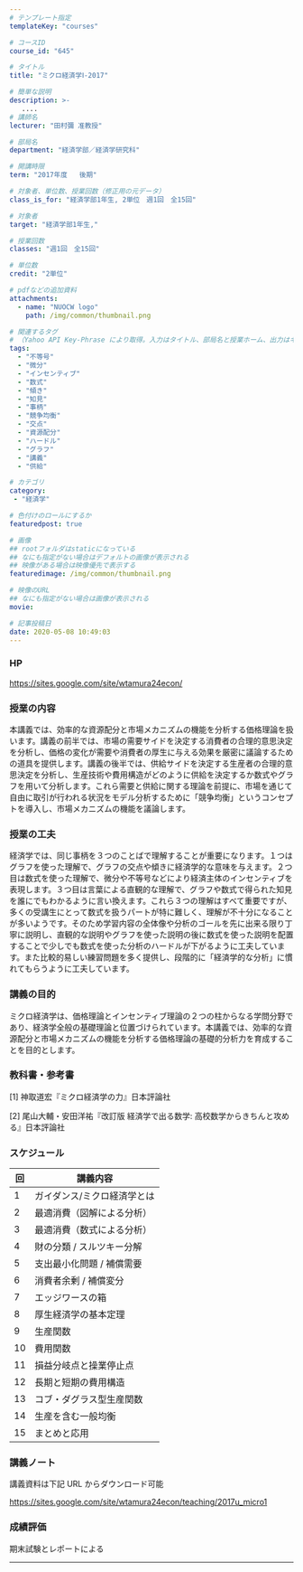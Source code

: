```yaml
---
# テンプレート指定
templateKey: "courses"

# コースID
course_id: "645"

# タイトル
title: "ミクロ経済学Ⅰ-2017"

# 簡単な説明
description: >-
   ....
# 講師名
lecturer: "田村彌 准教授"

# 部局名
department: "経済学部／経済学研究科"

# 開講時限
term: "2017年度	後期"

# 対象者、単位数、授業回数（修正用の元データ）
class_is_for: "経済学部1年生, 2単位　週1回　全15回"

# 対象者
target: "経済学部1年生,"

# 授業回数
classes: "週1回　全15回"

# 単位数
credit: "2単位"

# pdfなどの追加資料
attachments:
  - name: "NUOCW logo" 
    path: /img/common/thumbnail.png

# 関連するタグ
# （Yahoo API Key-Phrase により取得。入力はタイトル、部局名と授業ホーム、出力はキーフレーズ（tags））
tags:
  - "不等号"
  - "微分"
  - "インセンティブ"
  - "数式"
  - "傾き"
  - "知見"
  - "事柄"
  - "競争均衡"
  - "交点"
  - "資源配分"
  - "ハードル"
  - "グラフ"
  - "講義"
  - "供給"

# カテゴリ
category:
 - "経済学"

# 色付けのロールにするか
featuredpost: true

# 画像
## rootフォルダはstaticになっている
## なにも指定がない場合はデフォルトの画像が表示される
## 映像がある場合は映像優先で表示する
featuredimage: /img/common/thumbnail.png

# 映像のURL
## なにも指定がない場合は画像が表示される
movie: 

# 記事投稿日
date: 2020-05-08 10:49:03
---
```


### HP

<a href="https://sites.google.com/site/wtamura24econ/" target="_blank">https://sites.google.com/site/wtamura24econ/</a> 

### 授業の内容

本講義では、効率的な資源配分と市場メカニズムの機能を分析する価格理論を扱います。講義の前半では、市場の需要サイドを決定する消費者の合理的意思決定を分析し、価格の変化が需要や消費者の厚生に与える効果を厳密に議論するための道具を提供します。講義の後半では、供給サイドを決定する生産者の合理的意思決定を分析し、生産技術や費用構造がどのように供給を決定するか数式やグラフを用いて分析します。これら需要と供給に関する理論を前提に、市場を通じて自由に取引が行われる状況をモデル分析するために「競争均衡」というコンセプトを導入し、市場メカニズムの機能を議論します。


### 授業の工夫

経済学では、同じ事柄を３つのことばで理解することが重要になります。１つはグラフを使った理解で、グラフの交点や傾きに経済学的な意味を与えます。２つ目は数式を使った理解で、微分や不等号などにより経済主体のインセンティブを表現します。３つ目は言葉による直観的な理解で、グラフや数式で得られた知見を誰にでもわかるように言い換えます。これら３つの理解はすべて重要ですが、多くの受講生にとって数式を扱うパートが特に難しく、理解が不十分になることが多いようです。そのため学習内容の全体像や分析のゴールを先に出来る限り丁寧に説明し、直観的な説明やグラフを使った説明の後に数式を使った説明を配置することで少しでも数式を使った分析のハードルが下がるように工夫しています。また比較的易しい練習問題を多く提供し、段階的に「経済学的な分析」に慣れてもらうように工夫しています。





### 講義の目的

ミクロ経済学は、価格理論とインセンティブ理論の２つの柱からなる学問分野であり、経済学全般の基礎理論と位置づけられています。本講義では、効率的な資源配分と市場メカニズムの機能を分析する価格理論の基礎的分析力を育成することを目的とします。

### 教科書・参考書

[1] 神取道宏『ミクロ経済学の力』日本評論社

[2] 尾山大輔・安田洋祐『改訂版 経済学で出る数学: 高校数学からきちんと攻める』日本評論社


### スケジュール

|回  | 講義内容          |
|-- | --------------|
|1  | ガイダンス/ミクロ経済学とは|
|2  | 最適消費（図解による分析） |
|3  | 最適消費（数式による分析） |
|4  | 財の分類 / スルツキー分解|
|5  | 支出最小化問題 / 補償需要|
|6  | 消費者余剰 / 補償変分  |
|7  | エッジワースの箱      |
|8  | 厚生経済学の基本定理    |
|9  | 生産関数          |
|10 | 費用関数          |
|11 | 損益分岐点と操業停止点   |
|12 | 長期と短期の費用構造    |
|13 | コブ・ダグラス型生産関数  |
|14 | 生産を含む一般均衡     |
|15 | まとめと応用        |


### 講義ノート


講義資料は下記 URL からダウンロード可能

<a href="https://sites.google.com/site/wtamura24econ/teaching/2017u_micro1">https://sites.google.com/site/wtamura24econ/teaching/2017u_micro1</a>







### 成績評価

期末試験とレポートによる





-----